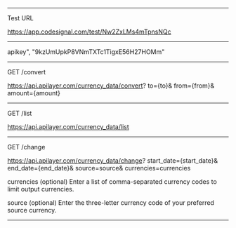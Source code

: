 
----------------------------------------------------------------------------------------------

Test URL

https://app.codesignal.com/test/Nw2ZxLMs4mTpnsNQc

----------------------------------------------------------------------------------------------

apikey", "9kzUmUpkP8VNmTXTc1TigxE56H27HOMm"

----------------------------------------------------------------------------------------------

GET /convert

https://api.apilayer.com/currency_data/convert?
to={to}&
from={from}&
amount={amount}


----------------------------------------------------------------------------------------------

GET /list

https://api.apilayer.com/currency_data/list


----------------------------------------------------------------------------------------------


GET /change

https://api.apilayer.com/currency_data/change?
start_date={start_date}&
end_date={end_date}&
source=source&
currencies=currencies


currencies (optional)
Enter a list of comma-separated currency codes to limit output currencies.

source (optional)
Enter the three-letter currency code of your preferred source currency.


----------------------------------------------------------------------------------------------






